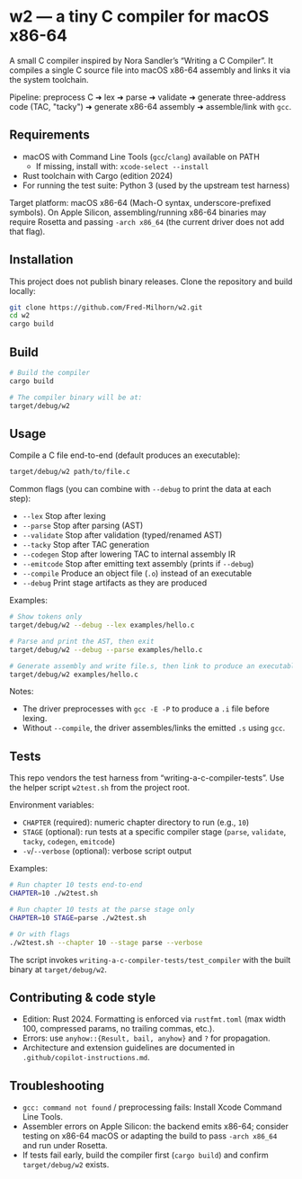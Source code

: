 # w2 — a tiny C compiler for macOS x86-64

A small C compiler inspired by Nora Sandler’s “Writing a C Compiler”. It compiles a single C source file into macOS x86-64 assembly and links it via the system toolchain.

Pipeline: preprocess C ➜ lex ➜ parse ➜ validate ➜ generate three-address code (TAC, "tacky") ➜ generate x86-64 assembly ➜ assemble/link with `gcc`.

## Requirements
- macOS with Command Line Tools (`gcc`/`clang`) available on PATH
  - If missing, install with: `xcode-select --install`
- Rust toolchain with Cargo (edition 2024)
- For running the test suite: Python 3 (used by the upstream test harness)

Target platform: macOS x86-64 (Mach-O syntax, underscore-prefixed symbols). On Apple Silicon, assembling/running x86-64 binaries may require Rosetta and passing `-arch x86_64` (the current driver does not add that flag).

## Installation
This project does not publish binary releases. Clone the repository and build locally:
```bash
git clone https://github.com/Fred-Milhorn/w2.git
cd w2
cargo build
```

## Build
```bash
# Build the compiler
cargo build

# The compiler binary will be at:
target/debug/w2
```

## Usage
Compile a C file end-to-end (default produces an executable):
```bash
target/debug/w2 path/to/file.c
```

Common flags (you can combine with `--debug` to print the data at each step):
- `--lex`       Stop after lexing
- `--parse`     Stop after parsing (AST)
- `--validate`  Stop after validation (typed/renamed AST)
- `--tacky`     Stop after TAC generation
- `--codegen`   Stop after lowering TAC to internal assembly IR
- `--emitcode`  Stop after emitting text assembly (prints if `--debug`)
- `--compile`   Produce an object file (`.o`) instead of an executable
- `--debug`     Print stage artifacts as they are produced

Examples:
```bash
# Show tokens only
target/debug/w2 --debug --lex examples/hello.c

# Parse and print the AST, then exit
target/debug/w2 --debug --parse examples/hello.c

# Generate assembly and write file.s, then link to produce an executable
target/debug/w2 examples/hello.c
```

Notes:
- The driver preprocesses with `gcc -E -P` to produce a `.i` file before lexing.
- Without `--compile`, the driver assembles/links the emitted `.s` using `gcc`.

## Tests
This repo vendors the test harness from “writing-a-c-compiler-tests”. Use the helper script `w2test.sh` from the project root.

Environment variables:
- `CHAPTER` (required): numeric chapter directory to run (e.g., `10`)
- `STAGE` (optional): run tests at a specific compiler stage (`parse`, `validate`, `tacky`, `codegen`, `emitcode`)
- `-v`/`--verbose` (optional): verbose script output

Examples:
```bash
# Run chapter 10 tests end-to-end
CHAPTER=10 ./w2test.sh

# Run chapter 10 tests at the parse stage only
CHAPTER=10 STAGE=parse ./w2test.sh

# Or with flags
./w2test.sh --chapter 10 --stage parse --verbose
```

The script invokes `writing-a-c-compiler-tests/test_compiler` with the built binary at `target/debug/w2`.

## Contributing & code style
- Edition: Rust 2024. Formatting is enforced via `rustfmt.toml` (max width 100, compressed params, no trailing commas, etc.).
- Errors: use `anyhow::{Result, bail, anyhow}` and `?` for propagation.
- Architecture and extension guidelines are documented in `.github/copilot-instructions.md`.

## Troubleshooting
- `gcc: command not found` / preprocessing fails: Install Xcode Command Line Tools.
- Assembler errors on Apple Silicon: the backend emits x86-64; consider testing on x86-64 macOS or adapting the build to pass `-arch x86_64` and run under Rosetta.
- If tests fail early, build the compiler first (`cargo build`) and confirm `target/debug/w2` exists.

